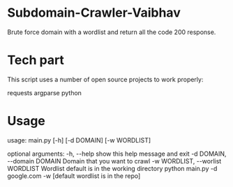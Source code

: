 # Subdomain-Crawler-Vaibhav

Brute force domain with a wordlist and return all the code 200 response.

# Tech part
This script uses a number of open source projects to work properly:

requests
argparse
python

# Usage
usage: main.py [-h] [-d DOMAIN] [-w WORDLIST]

optional arguments:
  -h, --help            show this help message and exit
  -d DOMAIN, --domain DOMAIN
                        Domain that you want to crawl
  -w WORDLIST, --worlist WORDLIST
                        Wordlist default is in the working directory
python main.py -d google.com -w [default wordlist is in the repo]
